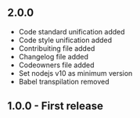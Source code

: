 ## 2.0.0

- Code standard unification added
- Code style unification added
- Contribuiting file added
- Changelog file added
- Codeowners file added
- Set nodejs v10 as minimum version
- Babel transpilation removed

## 1.0.0 - First release
